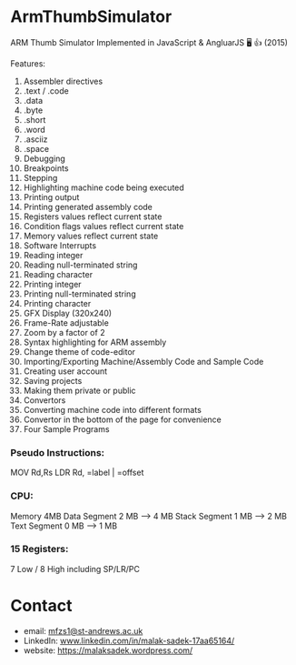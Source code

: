 # ArmThumbSimulator
ARM Thumb Simulator Implemented in JavaScript &amp; AngluarJS 🖥 👍 (2015)

Features:
1. Assembler directives
  1. .text / .code
  2. .data
  3. .byte
  4. .short
  5. .word
  6. .asciiz
  7. .space
2. Debugging
3. Breakpoints
4. Stepping
5. Highlighting machine code being executed
6. Printing output
7. Printing generated assembly code
8. Registers values reflect current state
9. Condition flags values reflect current state
10. Memory values reflect current state
11. Software Interrupts
12. Reading integer
13. Reading null-terminated string
14. Reading character
15. Printing integer
16. Printing null-terminated string
17. Printing character
18. GFX Display (320x240)
19. Frame-Rate adjustable
20. Zoom by a factor of 2
21. Syntax highlighting for ARM assembly
22. Change theme of code-editor
23. Importing/Exporting Machine/Assembly Code and Sample Code
24. Creating user account
25. Saving projects
26. Making them private or public
27. Convertors
28. Converting machine code into different formats
29. Convertor in the bottom of the page for convenience
30. Four Sample Programs


### Pseudo Instructions:
MOV Rd,Rs
LDR Rd, =label | =offset
### CPU:
Memory 4MB
Data Segment 2 MB —> 4 MB
Stack Segment 1 MB —> 2 MB
Text Segment 0 MB —> 1 MB
### 15 Registers: 
7 Low / 8 High including SP/LR/PC

# Contact

* email: mfzs1@st-andrews.ac.uk
* LinkedIn: www.linkedin.com/in/malak-sadek-17aa65164/
* website: https://malaksadek.wordpress.com/

